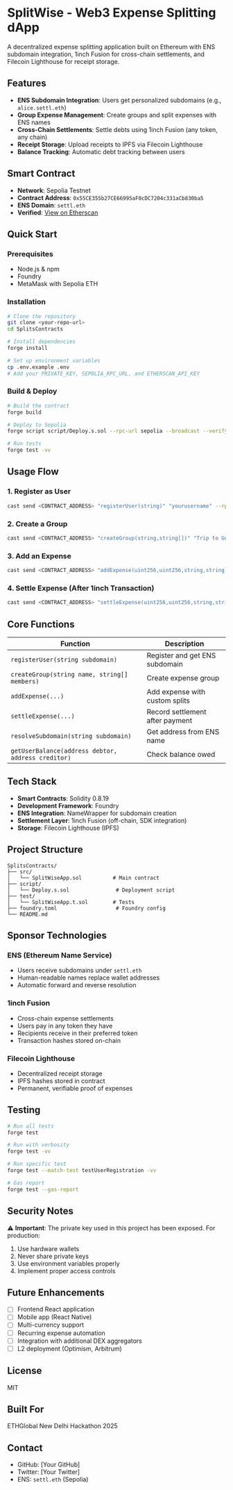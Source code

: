 # SplitWise - Web3 Expense Splitting dApp

A decentralized expense splitting application built on Ethereum with ENS subdomain integration, 1inch Fusion for cross-chain settlements, and Filecoin Lighthouse for receipt storage.

## Features

- **ENS Subdomain Integration**: Users get personalized subdomains (e.g., `alice.settl.eth`)
- **Group Expense Management**: Create groups and split expenses with ENS names
- **Cross-Chain Settlements**: Settle debts using 1inch Fusion (any token, any chain)
- **Receipt Storage**: Upload receipts to IPFS via Filecoin Lighthouse
- **Balance Tracking**: Automatic debt tracking between users

## Smart Contract

- **Network**: Sepolia Testnet
- **Contract Address**: `0x55CE355b27CE66995aF0cDC7204c331aCb830ba5`
- **ENS Domain**: `settl.eth`
- **Verified**: [View on Etherscan](https://sepolia.etherscan.io/address/0x55ce355b27ce66995af0cdc7204c331acb830ba5)

## Quick Start

### Prerequisites
- Node.js & npm
- Foundry
- MetaMask with Sepolia ETH

### Installation

```bash
# Clone the repository
git clone <your-repo-url>
cd SplitsContracts

# Install dependencies
forge install

# Set up environment variables
cp .env.example .env
# Add your PRIVATE_KEY, SEPOLIA_RPC_URL, and ETHERSCAN_API_KEY
```

### Build & Deploy

```bash
# Build the contract
forge build

# Deploy to Sepolia
forge script script/Deploy.s.sol --rpc-url sepolia --broadcast --verify

# Run tests
forge test -vv
```

## Usage Flow

### 1. Register as User
```bash
cast send <CONTRACT_ADDRESS> "registerUser(string)" "yourusername" --rpc-url sepolia --private-key $PRIVATE_KEY
```

### 2. Create a Group
```bash
cast send <CONTRACT_ADDRESS> "createGroup(string,string[])" "Trip to Goa" ["alice","bob"] --rpc-url sepolia --private-key $PRIVATE_KEY
```

### 3. Add an Expense
```bash
cast send <CONTRACT_ADDRESS> "addExpense(uint256,uint256,string,string,string,string[],uint256[])" 1 1000 "Hotel" "Accommodation" "QmIPFSHash" ["alice","bob"] [500,500] --rpc-url sepolia --private-key $PRIVATE_KEY
```

### 4. Settle Expense (After 1inch Transaction)
```bash
cast send <CONTRACT_ADDRESS> "settleExpense(uint256,uint256,string,string,string)" 1 0 "0x1inch_tx_hash" "USDC" "ETH" --rpc-url sepolia --private-key $PRIVATE_KEY
```

## Core Functions

| Function | Description |
|----------|-------------|
| `registerUser(string subdomain)` | Register and get ENS subdomain |
| `createGroup(string name, string[] members)` | Create expense group |
| `addExpense(...)` | Add expense with custom splits |
| `settleExpense(...)` | Record settlement after payment |
| `resolveSubdomain(string subdomain)` | Get address from ENS name |
| `getUserBalance(address debtor, address creditor)` | Check balance owed |

## Tech Stack

- **Smart Contracts**: Solidity 0.8.19
- **Development Framework**: Foundry
- **ENS Integration**: NameWrapper for subdomain creation
- **Settlement Layer**: 1inch Fusion (off-chain, SDK integration)
- **Storage**: Filecoin Lighthouse (IPFS)

## Project Structure

```
SplitsContracts/
├── src/
│   └── SplitWiseApp.sol          # Main contract
├── script/
│   └── Deploy.s.sol               # Deployment script
├── test/
│   └── SplitWiseApp.t.sol        # Tests
├── foundry.toml                   # Foundry config
└── README.md
```

## Sponsor Technologies

### ENS (Ethereum Name Service)
- Users receive subdomains under `settl.eth`
- Human-readable names replace wallet addresses
- Automatic forward and reverse resolution

### 1inch Fusion
- Cross-chain expense settlements
- Users pay in any token they have
- Recipients receive in their preferred token
- Transaction hashes stored on-chain

### Filecoin Lighthouse
- Decentralized receipt storage
- IPFS hashes stored in contract
- Permanent, verifiable proof of expenses

## Testing

```bash
# Run all tests
forge test

# Run with verbosity
forge test -vv

# Run specific test
forge test --match-test testUserRegistration -vv

# Gas report
forge test --gas-report
```

## Security Notes

⚠️ **Important**: The private key used in this project has been exposed. For production:
1. Use hardware wallets
2. Never share private keys
3. Use environment variables properly
4. Implement proper access controls

## Future Enhancements

- [ ] Frontend React application
- [ ] Mobile app (React Native)
- [ ] Multi-currency support
- [ ] Recurring expense automation
- [ ] Integration with additional DEX aggregators
- [ ] L2 deployment (Optimism, Arbitrum)

## License

MIT

## Built For

ETHGlobal New Delhi Hackathon 2025

## Contact

- GitHub: [Your GitHub]
- Twitter: [Your Twitter]
- ENS: `settl.eth` (Sepolia)
